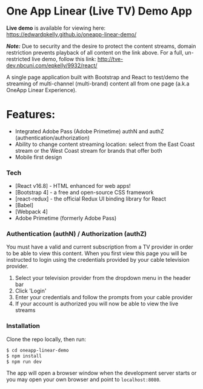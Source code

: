 # One App Linear (Live TV) Demo App

**Live demo** is available for viewing here: https://edwardpkelly.github.io/oneapp-linear-demo/

_**Note:**_ Due to security and the desire to protect the content streams, domain restriction prevents playback of all content on the link above. For a full, un-restricted live demo, follow this link: http://tve-dev.nbcuni.com/epkelly/9932/react/

A single page application built with Bootstrap and React to test/demo the streaming of multi-channel (multi-brand) content all from one page (a.k.a OneApp Linear Experience).

# Features:

  - Integrated Adobe Pass (Adobe Primetime) authN and authZ (authentication/authorization) 
  - Ability to change content streaming location: select from the East Coast stream or the West Coast stream for brands that offer both
  - Mobile first design 

### Tech

* [React v16.8] - HTML enhanced for web apps!
* [Bootstrap 4] - a free and open-source CSS framework
* [react-redux] - the official Redux UI binding library for React
* [Babel]
* [Webpack 4]
* Adobe Primetime (formerly Adobe Pass) 

### Authentication (authN) / Authorization (authZ)

You must have a valid and current subscription from a TV provider in order to be able to view this content. When you first view this page you will be instructed to login using the credentials provided by your cable television provider. 
1. Select your television provider from the dropdown menu in the header bar
2. Click 'Login'
3. Enter your credentials and follow the prompts from your cable provider
4. If your account is authorized you will now be able to view the live streams


### Installation

Clone the repo locally, then run:

```sh
$ cd oneapp-linear-demo
$ npm install
$ npm run dev
```
The app will open a browser window when the development server starts or you may open your own browser and point to `localhost:8080`.